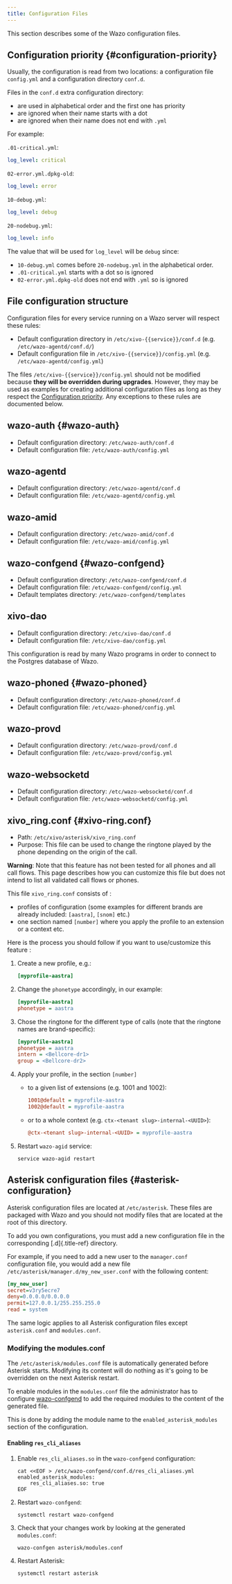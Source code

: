 ```yaml
---
title: Configuration Files
---
```


This section describes some of the Wazo configuration files.

## Configuration priority {#configuration-priority}

Usually, the configuration is read from two locations: a configuration file `config.yml` and a
configuration directory `conf.d`.

Files in the `conf.d` extra configuration directory:

- are used in alphabetical order and the first one has priority
- are ignored when their name starts with a dot
- are ignored when their name does not end with `.yml`

For example:

`.01-critical.yml`:

```yaml
log_level: critical
```

`02-error.yml.dpkg-old`:

```yaml
log_level: error
```

`10-debug.yml`:

```yaml
log_level: debug
```

`20-nodebug.yml`:

```yaml
log_level: info
```

The value that will be used for `log_level` will be `debug` since:

- `10-debug.yml` comes before `20-nodebug.yml` in the alphabetical order.
- `.01-critical.yml` starts with a dot so is ignored
- `02-error.yml.dpkg-old` does not end with `.yml` so is ignored

## File configuration structure

Configuration files for every service running on a Wazo server will respect these rules:

- Default configuration directory in `/etc/xivo-{{service}}/conf.d` (e.g.
  `/etc/wazo-agentd/conf.d/`)
- Default configuration file in `/etc/xivo-{{service}}/config.yml` (e.g.
  `/etc/wazo-agentd/config.yml`)

The files `/etc/xivo-{{service}}/config.yml` should not be modified because **they will be
overridden during upgrades**. However, they may be used as examples for creating additional
configuration files as long as they respect the
[Configuration priority](/uc-doc/system/configuration_files#configuration-priority). Any exceptions
to these rules are documented below.

## wazo-auth {#wazo-auth}

- Default configuration directory: `/etc/wazo-auth/conf.d`
- Default configuration file: `/etc/wazo-auth/config.yml`

## wazo-agentd

- Default configuration directory: `/etc/wazo-agentd/conf.d`
- Default configuration file: `/etc/wazo-agentd/config.yml`

## wazo-amid

- Default configuration directory: `/etc/wazo-amid/conf.d`
- Default configuration file: `/etc/wazo-amid/config.yml`

## wazo-confgend {#wazo-confgend}

- Default configuration directory: `/etc/wazo-confgend/conf.d`
- Default configuration file: `/etc/wazo-confgend/config.yml`
- Default templates directory: `/etc/wazo-confgend/templates`

## xivo-dao

- Default configuration directory: `/etc/xivo-dao/conf.d`
- Default configuration file: `/etc/xivo-dao/config.yml`

This configuration is read by many Wazo programs in order to connect to the Postgres database of
Wazo.

## wazo-phoned {#wazo-phoned}

- Default configuration directory: `/etc/wazo-phoned/conf.d`
- Default configuration file: `/etc/wazo-phoned/config.yml`

## wazo-provd

- Default configuration directory: `/etc/wazo-provd/conf.d`
- Default configuration file: `/etc/wazo-provd/config.yml`

## wazo-websocketd

- Default configuration directory: `/etc/wazo-websocketd/conf.d`
- Default configuration file: `/etc/wazo-websocketd/config.yml`

## xivo_ring.conf {#xivo-ring.conf}

- Path: `/etc/xivo/asterisk/xivo_ring.conf`
- Purpose: This file can be used to change the ringtone played by the phone depending on the origin
  of the call.

**Warning**: Note that this feature has not been tested for all phones and all call flows. This page
describes how you can customize this file but does not intend to list all validated call flows or
phones.

This file `xivo_ring.conf` consists of :

- profiles of configuration (some examples for different brands are already included: `[aastra]`,
  `[snom]` etc.)
- one section named `[number]` where you apply the profile to an extension or a context etc.

Here is the process you should follow if you want to use/customize this feature :

1. Create a new profile, e.g.:

   ```ini
   [myprofile-aastra]
   ```

2. Change the `phonetype` accordingly, in our example:

   ```ini
   [myprofile-aastra]
   phonetype = aastra
   ```

3. Chose the ringtone for the different type of calls (note that the ringtone names are
   brand-specific):

   ```ini
   [myprofile-aastra]
   phonetype = aastra
   intern = <Bellcore-dr1>
   group = <Bellcore-dr2>
   ```

4. Apply your profile, in the section `[number]`

   - to a given list of extensions (e.g. 1001 and 1002):

     ```ini
     1001@default = myprofile-aastra
     1002@default = myprofile-aastra
     ```

   - or to a whole context (e.g. `ctx-<tenant slug>-internal-<UUID>`):

     ```ini
     @ctx-<tenant slug>-internal-<UUID> = myprofile-aastra
     ```

5. Restart `wazo-agid` service:

   ```shell
   service wazo-agid restart
   ```

## Asterisk configuration files {#asterisk-configuration}

Asterisk configuration files are located at `/etc/asterisk`. These files are packaged with Wazo and
you should not modify files that are located at the root of this directory.

To add you own configurations, you must add a new configuration file in the corresponding
[.d]{.title-ref} directory.

For example, if you need to add a new user to the `manager.conf` configuration file, you would add a
new file `/etc/asterisk/manager.d/my_new_user.conf` with the following content:

```ini
[my_new_user]
secret=v3ry5ecre7
deny=0.0.0.0/0.0.0.0
permit=127.0.0.1/255.255.255.0
read = system
```

The same logic applies to all Asterisk configuration files except `asterisk.conf` and
`modules.conf`.

### Modifying the modules.conf

The `/etc/asterisk/modules.conf` file is automatically generated before Asterisk starts. Modifying
its content will do nothing as it's going to be overridden on the next Asterisk restart.

To enable modules in the `modules.conf` file the administrator has to configure
[wazo-confgend](/uc-doc/contributors/debug_daemon#wazo-confgend) to add the required modules to the
content of the generated file.

This is done by adding the module name to the `enabled_asterisk_modules` section of the
configuration.

#### Enabling `res_cli_aliases`

1. Enable `res_cli_aliases.so` in the `wazo-confgend` configuration:

   ```shell
   cat <<EOF > /etc/wazo-confgend/conf.d/res_cli_aliases.yml
   enabled_asterisk_modules:
       res_cli_aliases.so: true
   EOF
   ```

2. Restart `wazo-confgend`:

   ```shell
   systemctl restart wazo-confgend
   ```

3. Check that your changes work by looking at the generated `modules.conf`:

   ```shell
   wazo-confgen asterisk/modules.conf
   ```

4. Restart Asterisk:

   ```shell
   systemctl restart asterisk
   ```
